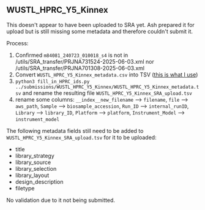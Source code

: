 ## WUSTL_HPRC_Y5_Kinnex

This doesn't appear to have been uploaded to SRA yet. Ash prepared it for upload but is still missing some metadata and therefore couldn't submit it.

Process:
1. Confirmed `m84081_240723_010018_s4` is not in /utils/SRA_transfer/PRJNA731524-2025-06-03.xml nor /utils/SRA_transfer/PRJNA701308-2025-06-03.xml  
2. Convert `WUSTL_HPRC_Y5_Kinnex_metadata.csv` into TSV ([this is what I use](https://github.com/aofarrel/tsvutils/blob/main/csv2tsv.sh))
3. `python3 fill_in_HPRC_ids.py ../submissions/WUSTL_HPRC_Y5_Kinnex/WUSTL_HPRC_Y5_Kinnex_metadata.tsv` and rename the resulting file `WUSTL_HPRC_Y5_Kinnex_SRA_upload.tsv`
4. rename some columns: `__index__new_filename` --> `filename`, `file` --> `aws_path`, `Sample` --> `biosample_accession`, `Run_ID` --> `internal_runID`, `Library` --> `library_ID`, `Platform` --> `platform`, `Instrument_Model` --> `instrument_model`

The following metadata fields still need to be added to `WUSTL_HPRC_Y5_Kinnex_SRA_upload.tsv` for it to be uploaded: 
* title
* library_strategy
* library_source
* library_selection
* library_layout
* design_description
* filetype

No validation due to it not being submitted.